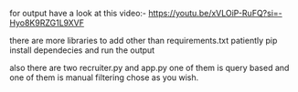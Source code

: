 for output have a look at this video:-
https://youtu.be/xVLOiP-RuFQ?si=-Hyo8K9RZG1L9XVF

there are more libraries to add other than requirements.txt patiently pip install dependecies
and run the output

also there are two recruiter.py and app.py one of them is query based and one of them is manual filtering chose as you wish. 

